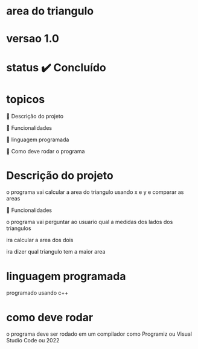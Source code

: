 # area do triangulo
# versao 1.0
# status ✔️ Concluído
# topicos

🔹 Descrição do projeto

🔹 Funcionalidades

🔹 linguagem programada

🔹 Como deve rodar o programa

# Descrição do projeto 

o programa vai calcular a area do triangulo usando x e y e comparar as areas

🔹 Funcionalidades 

o programa vai perguntar ao usuario qual a medidas dos lados dos triangulos

ira calcular a area dos dois

ira dizer qual triangulo tem a maior area

# linguagem programada

programado usando c++

# como deve rodar 

o programa deve ser rodado em um compilador como Programiz ou Visual Studio Code ou 2022
